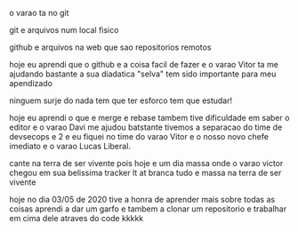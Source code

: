 
o varao ta no git 

git e arquivos num local fisico 

github e arquivos na web que sao repositorios remotos 

hoje eu aprendi que o github e a coisa facil de fazer e o varao 
Vitor ta me ajudando bastante a sua diadatica "selva" tem sido
importante para meu apendizado 

ninguem surje do nada tem que ter esforco tem que estudar! 

hoje eu aprendi o que e merge e rebase
tambem tive dificuldade em saber o editor e o varao Davi me ajudou batstante
tivemos a separacao do time de devsecops e 2 e eu fiquei no time do varao Vitor
e o nosso novo chefe imediato e o varao Lucas Liberal. 

cante na terra de ser vivente pois hoje e um dia massa onde o varao victor chegou 
em sua belissima tracker lt at branca tudo e massa na terra de ser vivente 
 
 hoje no dia 03/05  de 2020 tive a honra de aprender mais sobre todas as coisas
 aprendi a dar um garfo e tambem a clonar um repositorio e trabalhar em cima 
 dele atraves do code kkkkk